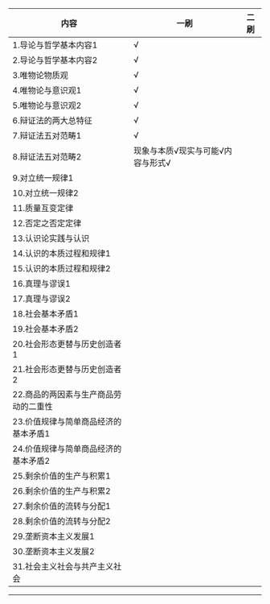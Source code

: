 |内容 | 一刷| 二刷 |  
| ----  | ----  | ---- |  
| 1.导论与哲学基本内容1 |√| |  
| 2.导论与哲学基本内容2 |√ | |  
| 3.唯物论物质观 |√ | |  
| 4.唯物论与意识观1 | √| |  
| 5.唯物论与意识观2 |√ | |  
| 6.辩证法的两大总特征 |√ | |    
| 7.辩证法五对范畴1 |√ | | 
| 8.辩证法五对范畴2 | 现象与本质√现实与可能√内容与形式√| |
| 9.对立统一规律1 | | | 
| 10.对立统一规律2 | | | 
| 11.质量互变定律 | | |  
| 12.否定之否定定律 | | |  
| 13.认识论实践与认识 | | |  
| 14.认识的本质过程和规律1 | | |  
| 15.认识的本质过程和规律2 | | |  
| 16.真理与谬误1 | | | 
| 17.真理与谬误2 | | | 
| 18.社会基本矛盾1 | | |  
| 19.社会基本矛盾2 | | |  
| 20.社会形态更替与历史创造者1| | |  
| 21.社会形态更替与历史创造者2 | | |  
| 22.商品的两因素与生产商品劳动的二重性 | | |  
| 23.价值规律与简单商品经济的基本矛盾1 | | |   
| 24.价值规律与简单商品经济的基本矛盾2 | | |  
| 25.剩余价值的生产与积累1 | | |  
| 26.剩余价值的生产与积累2 | | |  
| 27.剩余价值的流转与分配1 | | |  
| 28.剩余价值的流转与分配2 | | |  
| 29.垄断资本主义发展1 | | |  
| 30.垄断资本主义发展2 | | |  
| 31.社会主义社会与共产主义社会  | | |  

--- 
